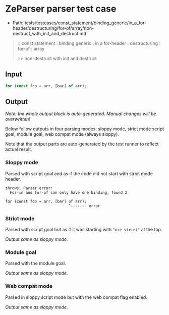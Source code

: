 # ZeParser parser test case

- Path: tests/testcases/const_statement/binding_generic/in_a_for-header/destructuring/for-of/array/non-destruct_with_init_and_destruct.md

> :: const statement : binding generic : in a for-header : destructuring : for-of : array
>
> ::> non-destruct with init and destruct

## Input

`````js
for (const foo = arr, [bar] of arr);
`````

## Output

_Note: the whole output block is auto-generated. Manual changes will be overwritten!_

Below follow outputs in four parsing modes: sloppy mode, strict mode script goal, module goal, web compat mode (always sloppy).

Note that the output parts are auto-generated by the test runner to reflect actual result.

### Sloppy mode

Parsed with script goal and as if the code did not start with strict mode header.

`````
throws: Parser error!
  For-in and for-of can only have one binding, found 2

for (const foo = arr, [bar] of arr);
                            ^------- error
`````

### Strict mode

Parsed with script goal but as if it was starting with `"use strict"` at the top.

_Output same as sloppy mode._

### Module goal

Parsed with the module goal.

_Output same as sloppy mode._

### Web compat mode

Parsed in sloppy script mode but with the web compat flag enabled.

_Output same as sloppy mode._
